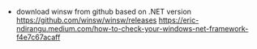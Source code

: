 - download winsw from github based on .NET version
https://github.com/winsw/winsw/releases
https://eric-ndirangu.medium.com/how-to-check-your-windows-net-framework-f4e7c67acaff
